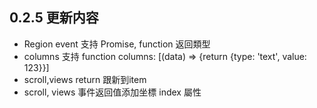 ##  0.2.5 更新内容

* Region event 支持 Promise, function 返回類型
* columns 支持 function  columns: [(data) => {return {type: 'text', value: 123}}]
* scroll,views return 跟新到item
* scroll, views 事件返回值添加坐標 index 屬性